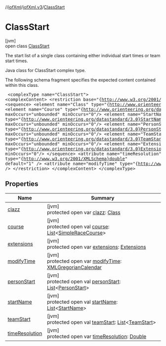 //[iofXml](../../../index.md)/[iofXml.v3](../index.md)/[ClassStart](index.md)

# ClassStart

[jvm]\
open class [ClassStart](index.md)

The start list of a single class containing either individual start times or team start times. <p>Java class for ClassStart complex type. <p>The following schema fragment specifies the expected content contained within this class. <pre> &lt;complexType name="ClassStart"&gt; &lt;complexContent&gt; &lt;restriction base="{http://www.w3.org/2001/XMLSchema}anyType"&gt; &lt;sequence&gt; &lt;element name="Class" type="{http://www.orienteering.org/datastandard/3.0}Class"/&gt; &lt;element name="Course" type="{http://www.orienteering.org/datastandard/3.0}SimpleRaceCourse" maxOccurs="unbounded" minOccurs="0"/&gt; &lt;element name="StartName" type="{http://www.orienteering.org/datastandard/3.0}StartName" maxOccurs="unbounded" minOccurs="0"/&gt; &lt;element name="PersonStart" type="{http://www.orienteering.org/datastandard/3.0}PersonStart" maxOccurs="unbounded" minOccurs="0"/&gt; &lt;element name="TeamStart" type="{http://www.orienteering.org/datastandard/3.0}TeamStart" maxOccurs="unbounded" minOccurs="0"/&gt; &lt;element name="Extensions" type="{http://www.orienteering.org/datastandard/3.0}Extensions" minOccurs="0"/&gt; &lt;/sequence&gt; &lt;attribute name="timeResolution" type="{http://www.w3.org/2001/XMLSchema}double" default="1" /&gt; &lt;attribute name="modifyTime" type="{http://www.w3.org/2001/XMLSchema}dateTime" /&gt; &lt;/restriction&gt; &lt;/complexContent&gt; &lt;/complexType&gt; </pre>

## Properties

| Name | Summary |
|---|---|
| [clazz](clazz.md) | [jvm]<br>protected open var [clazz](clazz.md): [Class](../-class/index.md) |
| [course](course.md) | [jvm]<br>protected open val [course](course.md): [List](https://docs.oracle.com/javase/8/docs/api/java/util/List.html)<[SimpleRaceCourse](../-simple-race-course/index.md)> |
| [extensions](extensions.md) | [jvm]<br>protected open var [extensions](extensions.md): [Extensions](../-extensions/index.md) |
| [modifyTime](modify-time.md) | [jvm]<br>protected open var [modifyTime](modify-time.md): [XMLGregorianCalendar](https://docs.oracle.com/javase/8/docs/api/javax/xml/datatype/XMLGregorianCalendar.html) |
| [personStart](person-start.md) | [jvm]<br>protected open val [personStart](person-start.md): [List](https://docs.oracle.com/javase/8/docs/api/java/util/List.html)<[PersonStart](../-person-start/index.md)> |
| [startName](start-name.md) | [jvm]<br>protected open val [startName](start-name.md): [List](https://docs.oracle.com/javase/8/docs/api/java/util/List.html)<[StartName](../-start-name/index.md)> |
| [teamStart](team-start.md) | [jvm]<br>protected open val [teamStart](team-start.md): [List](https://docs.oracle.com/javase/8/docs/api/java/util/List.html)<[TeamStart](../-team-start/index.md)> |
| [timeResolution](time-resolution.md) | [jvm]<br>protected open var [timeResolution](time-resolution.md): [Double](https://docs.oracle.com/javase/8/docs/api/java/lang/Double.html) |
